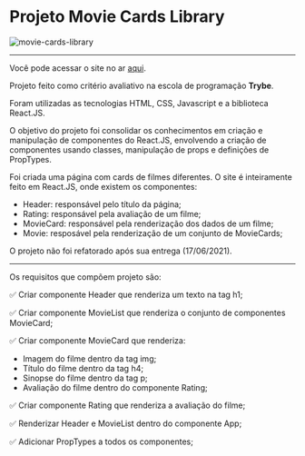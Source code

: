 # Projeto Movie Cards Library
![movie-cards-library](https://user-images.githubusercontent.com/82068881/124370989-b14de300-dc53-11eb-935d-650ef78af912.png)

***
Você pode acessar o site no ar [aqui](https://kevin-ol.github.io/project-movie-cards-library/).

Projeto feito como critério avaliativo na escola de programação **Trybe**.

Foram utilizadas as tecnologias HTML, CSS, Javascript e a biblioteca React.JS.

O objetivo do projeto foi consolidar os conhecimentos em criação e manipulação de componentes do React.JS, envolvendo a criação de componentes usando classes, 
manipulação de props e definições de PropTypes.

Foi criada uma página com cards de filmes diferentes. O site é inteiramente feito em React.JS, onde existem os componentes: 
- Header: responsável pelo título da página;
- Rating: responsável pela avaliação de um filme;
- MovieCard: responsável pela renderização dos dados de um filme;
- Movie: resposável pela renderização de um conjunto de MovieCards;

O projeto não foi refatorado após sua entrega (17/06/2021).
***
Os requisitos que compõem projeto são:

:white_check_mark: Criar componente Header que renderiza um texto na tag h1;

:white_check_mark: Criar componente MovieList que renderiza o conjunto de componentes MovieCard;

:white_check_mark: Criar componente MovieCard que renderiza:
- Imagem do filme dentro da tag img;
- Título do filme dentro da tag h4;
- Sinopse do filme dentro da tag p;
- Avaliação do filme dentro do componente Rating;

:white_check_mark: Criar componente Rating que renderiza a avaliação do filme;

:white_check_mark: Renderizar Header e MovieList dentro do componente App;

:white_check_mark: Adicionar PropTypes a todos os componentes;

